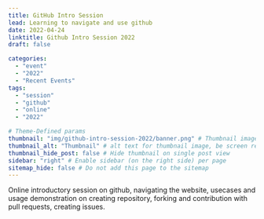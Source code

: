 ```yaml
---
title: GitHub Intro Session
lead: Learning to navigate and use github
date: 2022-04-24
linktitle: Github Intro Session 2022
draft: false

categories:
  - "event"
  - "2022"
  - "Recent Events"
tags:
  - "session"
  - "github"
  - "online"
  - "2022"

# Theme-Defined params
thumbnail: "img/github-intro-session-2022/banner.png" # Thumbnail image
thumbnail_alt: "Thumbnail" # alt text for thumbnail image, be screen reader friendly!
thumbnail_hide_post: false # Hide thumbnail on single post view
sidebar: "right" # Enable sidebar (on the right side) per page
sitemap_hide: false # Do not add this page to the sitemap
---
```


Online introductory session on github, navigating the website, usecases and usage demonstration on creating repository, forking and contribution with pull requests, creating issues.
